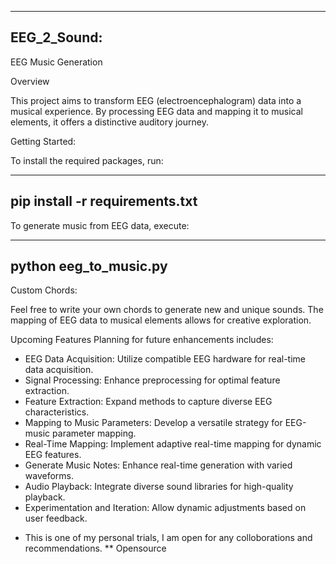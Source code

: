 
---------------------------------------------
EEG_2_Sound:
--------------------------------------------

EEG Music Generation


Overview

This project aims to transform EEG (electroencephalogram) data into a musical experience. By processing EEG data and mapping it to musical elements, it offers a distinctive auditory journey.




Getting Started:

To install the required packages, run:

------
pip install -r requirements.txt
------


To generate music from EEG data, execute:

---------
python eeg_to_music.py
---------




Custom Chords:

Feel free to write your own chords to generate new and unique sounds. The mapping of EEG data to musical elements allows for creative exploration.





Upcoming Features
Planning for future enhancements includes:
- EEG Data Acquisition: Utilize compatible EEG hardware for real-time data acquisition.
- Signal Processing: Enhance preprocessing for optimal feature extraction.
- Feature Extraction: Expand methods to capture diverse EEG characteristics.
- Mapping to Music Parameters: Develop a versatile strategy for EEG-music parameter mapping.
- Real-Time Mapping: Implement adaptive real-time mapping for dynamic EEG features.
- Generate Music Notes: Enhance real-time generation with varied waveforms.
- Audio Playback: Integrate diverse sound libraries for high-quality playback.
- Experimentation and Iteration: Allow dynamic adjustments based on user feedback.





* This is one of my personal trials, I am open for any colloborations and recommendations. 
** Opensource 
